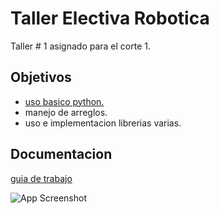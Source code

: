 
# Taller Electiva Robotica
Taller # 1 asignado para el corte 1.

## Objetivos

 - [uso basico python.](https://www.freecodecamp.org/learn/scientific-computing-with-python/)
 - manejo de arreglos.
 - uso e implementacion librerias varias.

## Documentacion

[guia de trabajo](https://classroom.google.com/w/NjYxMjE5OTg5ODQ0/t/all)

![App Screenshot](https://cdn.computerhoy.com/sites/navi.axelspringer.es/public/media/image/2023/07/duda-resuelta-existen-tantos-lenguajes-programacion-3079266.jpg?tf=1200x)

